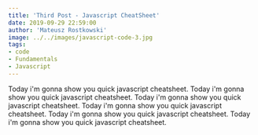 ```yaml
---
title: 'Third Post - Javascript CheatSheet'
date: 2019-09-29 22:59:00
author: 'Mateusz Rostkowski'
image: ../../images/javascript-code-3.jpg
tags:
- code
- Fundamentals
- Javascript
---
```


Today i'm gonna show you quick javascript cheatsheet. Today i'm gonna show you quick javascript cheatsheet. Today i'm gonna show you quick javascript cheatsheet. Today i'm gonna show you quick javascript cheatsheet. Today i'm gonna show you quick javascript cheatsheet. Today i'm gonna show you quick javascript cheatsheet.